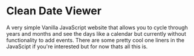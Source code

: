 # Clean Date Viewer

A very simple Vanilla JavaScript website that allows you to cycle through years and months and see the days like a calendar but currently without functionality to add events. There are some pretty cool one liners in the JavaScipt if you're interested but for now thats all this is. 
